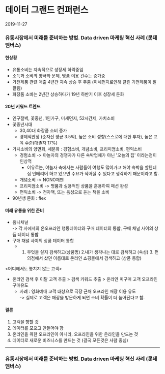 
# 데이터 그랜드 컨퍼런스 
2019-11-27

### 유통시장에서 미래를 준비하는 방법. Data driven 마케팅 혁신 사례 (롯데멤버스)

#### 현상황 
* 유통소비는 지속적으로 성장세 하락중임
* 소득과 소비의 양극화 문제, 명품 이용 건수는 증가중
* 가전제품 관련 매출 4년간 지속 상승 후 주춤 (미세먼지로인해 클린 가전제품이 잘팔림)
* 화장품 소비는 2년간 상승하다가 19년 하반기 이후 성장세 둔화 

#### 20년 키워드 트렌드
* 인구절벽, 꽃중년, 1인가구, 미세먼지, 52시간제, 가치소비
* 꽃중년시대
    * 30,40대 화장품 소비 증가
    * 경제적안정 (순자산 평균 3.5억), 높은 소비 성향(스스로에 대한 투자), 높은 교육 수준(대졸자 17%)
* 가치소비의 양면화, 세분화 : 경험소비, 개념소비, 프리미엄소비, 편익소비
    * 경험소비 -> 야놀자의 경쟁자가 다른 숙박업체가 아닌 '오늘의 집' 이라는점이 인상적
        * 이유로는, 야놀자 측에서는 사람들이 여행도 많이가고 해야 숙박을 할텐데 집 인테리어 하고 있으면 수요가 적어질 수 있다고 생각하기 때문이라고 함.
     * 개념소비 -> NONO재팬
     * 프리미엄소비 -> 명품과 실용적인 상품을 혼용하여 패션 완성
     * 편익소비 -> 전자책, 또는 음성으로 듣는 책을 소비
* 90년생 문화 : flex

#### 미래 유통을 위한 준비
* 옴니채널 <br>
-> 각 사에서의 온오프라인 행동데이터와 구매 데이터의 통합, 구매 채널 사이의 상품 데이터 통합
* 구매 채널 사이의 상품 데이터 통합    
    * 1. 무엇을 살지 검색하고(상품명) 2.내가 생각나는 대로 검색하고 (속성) 3. 편의점에서 샀던 이름대로 온라인 쇼핑몰에서 검색하고 (상품 통합)

<어디에서도 놓치지 않는 고객>
* 온라인 검색 후 이탈 고객 추출 > 검색 키워드 추출 > 온라인 미구매 고객 오프라인 구매유도
    * 사례 : 영화예매 고객 대상으로 극장 근처 오프라인 매장 이용 유도 <br>
        -> 실제로 고객은 매장을 방문하게 되면 소비 확률이 더 높아진다고 함.
        
#### 결론
1) 고객을 향할 것  <br>
2) 데이터를 모으고 만들어야 함<br>
3) 온라인을 위한 오프라인이 아니라, 오프라인을 위한 온라인을 만드는 것<br>
4) 데이터로 새로운 비즈니스를 만드는 것 (결국 모든것은 사람 중심)<br>

----------------------------------------------------------------------------------------------------------------
### 유통시장에서 미래를 준비하는 방법. Data driven 마케팅 혁신 사례 (롯데멤버스)






